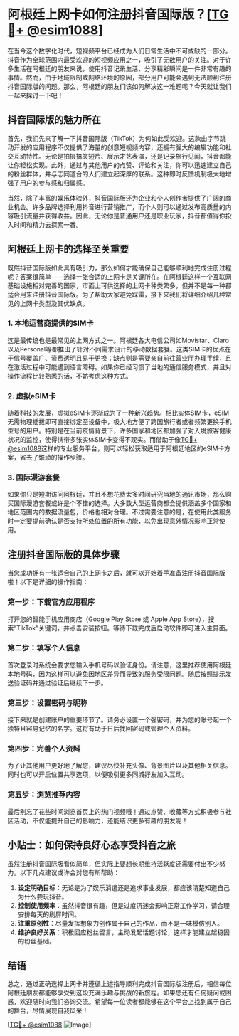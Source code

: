 # 阿根廷上网卡如何注册抖音国际版？[[TG💪+ @esim1088](https://t.me/s/esim1088)]

在当今这个数字化时代，短视频平台已经成为人们日常生活中不可或缺的一部分。抖音作为全球范围内最受欢迎的短视频应用之一，吸引了无数用户的关注。对于许多生活在阿根廷的朋友来说，使用抖音记录生活、分享精彩瞬间是一件非常有趣的事情。然而，由于地域限制或网络环境的原因，部分用户可能会遇到无法顺利注册抖音国际版的问题。那么，阿根廷的朋友们该如何解决这一难题呢？今天就让我们一起来探讨一下吧！

## 抖音国际版的魅力所在

首先，我们先来了解一下抖音国际版（TikTok）为何如此受欢迎。这款由字节跳动开发的应用程序不仅提供了海量的创意短视频内容，还拥有强大的编辑功能和社交互动特性。无论是拍摄搞笑短片、展示才艺表演，还是记录旅行见闻，抖音都能让你轻松实现。此外，通过与其他用户的点赞、评论和关注，你可以迅速建立自己的粉丝群体，并与志同道合的人们建立起深厚的联系。这种即时反馈机制极大地增强了用户的参与感和归属感。

当然，除了丰富的娱乐体验外，抖音国际版还为企业和个人创作者提供了广阔的商业机会。许多品牌选择利用抖音进行营销推广，而个人则可以通过发布高质量的内容吸引流量并获得收益。因此，无论你是普通用户还是职业玩家，抖音都值得你投入时间和精力去探索一番。

## 阿根廷上网卡的选择至关重要

既然抖音国际版如此具有吸引力，那么如何才能确保自己能够顺利地完成注册过程呢？答案很简单——选择一张合适的上网卡是关键所在。在阿根廷这样一个互联网基础设施相对完善的国家，市面上可供选择的上网卡种类繁多，但并不是每一种都适合用来注册抖音国际版。为了帮助大家避免踩雷，接下来我们将详细介绍几种常见的上网卡类型及其优缺点。

### 1. 本地运营商提供的SIM卡

这是最传统也是最常见的上网方式之一。阿根廷各大电信公司如Movistar、Claro以及Personal等都推出了针对不同需求设计的移动数据套餐。这类SIM卡的优点在于信号覆盖广、资费透明且易于更换；缺点则是需要亲自前往营业厅办理手续，且在激活过程中可能遇到语言障碍。如果你已经习惯了当地的通信服务模式，并且对操作流程比较熟悉的话，不妨考虑这种方式。

### 2. 虚拟eSIM卡

随着科技的发展，虚拟eSIM卡逐渐成为了一种新兴趋势。相比实体SIM卡，eSIM无需物理插拔即可直接绑定至设备中，极大地方便了跨国旅行者或者频繁更换手机型号的用户。特别是在当前疫情背景下，许多国家和地区都加强了对入境旅客健康状况的监控，使得携带多张实体SIM卡变得不现实。而借助于像[TG💪+ @esim1088](https://t.me/s/esim1088)这样的专业服务平台，则可以轻松获取适用于阿根廷地区的eSIM卡方案，省去了繁琐的操作步骤。

### 3. 国际漫游套餐

如果你只是短期访问阿根廷，并且不想花费太多时间研究当地的通讯市场，那么购买国际漫游套餐或许是个不错的选择。大多数大型运营商都会提供涵盖多个国家和地区范围内的数据流量包，价格也相对合理。不过需要注意的是，在使用此类服务时一定要提前确认是否支持所处位置的所有功能，以免出现意外情况影响正常使用。

## 注册抖音国际版的具体步骤

当您成功拥有一张适合自己的上网卡之后，就可以开始着手准备注册抖音国际版啦！以下是详细的操作指南：

### 第一步：下载官方应用程序

打开您的智能手机应用商店（Google Play Store 或 Apple App Store），搜索“TikTok”关键词，并点击安装按钮。等待下载完成后启动软件即可进入主界面。

### 第二步：填写个人信息

首次登录时系统会要求您输入手机号码以验证身份。请注意，这里推荐使用阿根廷本地号码，因为这样可以避免因地区差异而导致的服务受限问题。随后按照提示发送验证码并通过验证后继续下一步。

### 第三步：设置密码与昵称

接下来就是创建账户的重要环节了。请务必设置一个强密码，并为您的账号起一个独特且容易记忆的名字。这将有助于日后找回密码或管理个人资料。

### 第四步：完善个人资料

为了让其他用户更好地了解您，建议尽快补充头像、背景图片以及其他相关信息。同时也可以开启位置共享选项，以便吸引更多同城好友加入互动。

### 第五步：浏览推荐内容

最后别忘了花些时间浏览首页上的热门视频哦！通过点赞、收藏等方式积极参与社区活动，不仅能提升自己的影响力，还能结识更多有趣的朋友呢！

## 小贴士：如何保持良好心态享受抖音之旅

虽然注册抖音国际版看似简单，但实际上要想长期维持活跃度还需要付出不少努力。以下几点建议或许会对您有所帮助：

1. **设定明确目标**：无论是为了娱乐消遣还是追求事业发展，都应该清楚知道自己为什么要玩抖音。
2. **控制使用频率**：虽然抖音很有趣，但是过度沉迷会影响正常工作学习，请合理安排每天的刷屏时间。
3. **注重原创性**：尽量发挥想象力创作属于自己的作品，而不是一味模仿别人。
4. **维护良好关系**：积极回应粉丝留言，主动发起话题讨论，这样才能建立起稳固的粉丝基础。

## 结语

总之，通过正确选择上网卡并遵循上述指导顺利完成抖音国际版注册后，相信每位阿根廷朋友都能够享受到这段充满乐趣与挑战的新旅程。如果您还有任何疑问或困惑，欢迎随时向我们咨询交流。希望每一位读者都能够在这个平台上找到属于自己的舞台，尽情展现自我风采！

[[TG💪+ @esim1088](https://t.me/s/esim1088) ![Image](https://i.postimg.cc/4NQfJmqS/Snipaste-2025-05-13-00-14-12.png)]